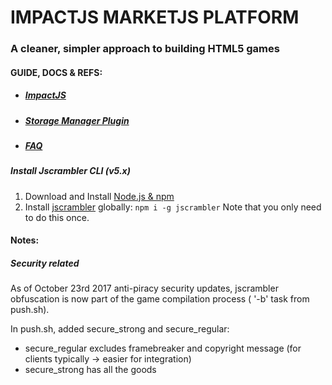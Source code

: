 IMPACTJS MARKETJS PLATFORM
==========================
### A cleaner, simpler approach to building HTML5 games

#### GUIDE, DOCS & REFS:
* ##### [ImpactJS](http://impactjs.com/documentation)
* ##### [Storage Manager Plugin](https://docs.google.com/document/d/14kzaC8yl2QbJzMFEIkIJWviY78GW0Cnz7WF9GRh9Klg/edit?usp=sharing)
* ##### [FAQ](https://bit.ly/mjs-faq)

##### Install Jscrambler CLI (v5.x)
1. Download and Install [Node.js & npm](https://docs.npmjs.com/getting-started/installing-node)
2. Install [jscrambler](https://www.npmjs.com/package/jscrambler) globally: `npm i -g jscrambler`
Note that you only need to do this once. 

#### Notes: 

##### Security related
As of October 23rd 2017 anti-piracy security updates, jscrambler obfuscation is now part of the game compilation process ( '-b' task from push.sh). 

In push.sh, added secure_strong and secure_regular: 

- secure_regular excludes framebreaker and copyright message (for clients typically -> easier for integration)  
- secure_strong has all the goods
